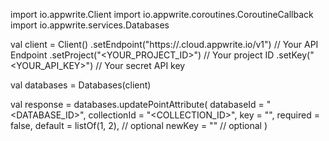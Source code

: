 import io.appwrite.Client
import io.appwrite.coroutines.CoroutineCallback
import io.appwrite.services.Databases

val client = Client()
    .setEndpoint("https://<REGION>.cloud.appwrite.io/v1") // Your API Endpoint
    .setProject("<YOUR_PROJECT_ID>") // Your project ID
    .setKey("<YOUR_API_KEY>") // Your secret API key

val databases = Databases(client)

val response = databases.updatePointAttribute(
    databaseId = "<DATABASE_ID>",
    collectionId = "<COLLECTION_ID>",
    key = "",
    required = false,
    default = listOf(1, 2), // optional
    newKey = "" // optional
)
